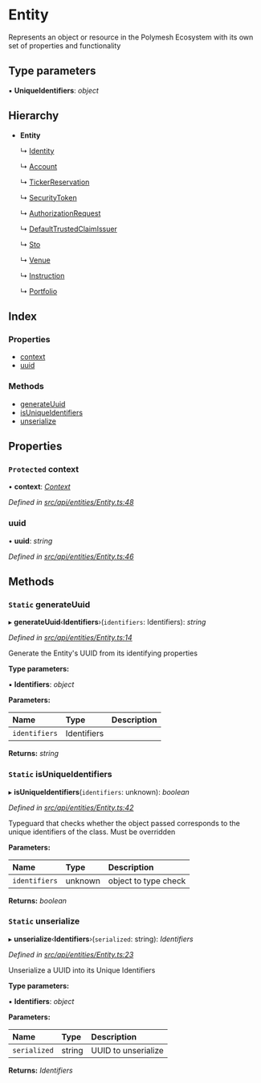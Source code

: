 # Entity

Represents an object or resource in the Polymesh Ecosystem with its own set of properties and functionality

## Type parameters

▪ **UniqueIdentifiers**: _object_

## Hierarchy

* **Entity**

  ↳ [Identity](identity.md)

  ↳ [Account](account.md)

  ↳ [TickerReservation](tickerreservation.md)

  ↳ [SecurityToken](securitytoken.md)

  ↳ [AuthorizationRequest](authorizationrequest.md)

  ↳ [DefaultTrustedClaimIssuer](defaulttrustedclaimissuer.md)

  ↳ [Sto](sto.md)

  ↳ [Venue](venue.md)

  ↳ [Instruction](instruction.md)

  ↳ [Portfolio](portfolio.md)

## Index

### Properties

* [context](entity.md#protected-context)
* [uuid](entity.md#uuid)

### Methods

* [generateUuid](entity.md#static-generateuuid)
* [isUniqueIdentifiers](entity.md#static-isuniqueidentifiers)
* [unserialize](entity.md#static-unserialize)

## Properties

### `Protected` context

• **context**: [_Context_](context.md)

_Defined in_ [_src/api/entities/Entity.ts:48_](https://github.com/PolymathNetwork/polymesh-sdk/blob/a0872cf4/src/api/entities/Entity.ts#L48)

### uuid

• **uuid**: _string_

_Defined in_ [_src/api/entities/Entity.ts:46_](https://github.com/PolymathNetwork/polymesh-sdk/blob/a0872cf4/src/api/entities/Entity.ts#L46)

## Methods

### `Static` generateUuid

▸ **generateUuid**‹**Identifiers**›\(`identifiers`: Identifiers\): _string_

_Defined in_ [_src/api/entities/Entity.ts:14_](https://github.com/PolymathNetwork/polymesh-sdk/blob/a0872cf4/src/api/entities/Entity.ts#L14)

Generate the Entity's UUID from its identifying properties

**Type parameters:**

▪ **Identifiers**: _object_

**Parameters:**

| Name | Type | Description |
| :--- | :--- | :--- |
| `identifiers` | Identifiers |  |

**Returns:** _string_

### `Static` isUniqueIdentifiers

▸ **isUniqueIdentifiers**\(`identifiers`: unknown\): _boolean_

_Defined in_ [_src/api/entities/Entity.ts:42_](https://github.com/PolymathNetwork/polymesh-sdk/blob/a0872cf4/src/api/entities/Entity.ts#L42)

Typeguard that checks whether the object passed corresponds to the unique identifiers of the class. Must be overridden

**Parameters:**

| Name | Type | Description |
| :--- | :--- | :--- |
| `identifiers` | unknown | object to type check |

**Returns:** _boolean_

### `Static` unserialize

▸ **unserialize**‹**Identifiers**›\(`serialized`: string\): _Identifiers_

_Defined in_ [_src/api/entities/Entity.ts:23_](https://github.com/PolymathNetwork/polymesh-sdk/blob/a0872cf4/src/api/entities/Entity.ts#L23)

Unserialize a UUID into its Unique Identifiers

**Type parameters:**

▪ **Identifiers**: _object_

**Parameters:**

| Name | Type | Description |
| :--- | :--- | :--- |
| `serialized` | string | UUID to unserialize |

**Returns:** _Identifiers_

